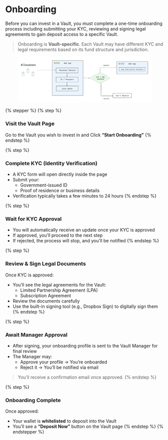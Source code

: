 # Onboarding

Before you can invest in a Vault, you must complete a one-time onboarding process including submitting your KYC, reviewing and signing legal agreements to gain deposit access to a specific Vault.

> Onboarding is **Vault-specific**. Each Vault may have different KYC and legal requirements based on its fund structure and jurisdiction.

<figure><img src="../../../.gitbook/assets/Operator Onboarding.png" alt="" width="563"><figcaption></figcaption></figure>

{% stepper %}
{% step %}
### Visit the Vault Page

Go to the Vault you wish to invest in and Click **“Start Onboarding”**
{% endstep %}

{% step %}
### Complete KYC (Identity Verification)

* A KYC form will open directly inside the page
* Submit your:
  * Government-issued ID
  * Proof of residence or business details
* Verification typically takes a few minutes to 24 hours
{% endstep %}

{% step %}
### Wait for KYC Approval

* You will automatically receive an update once your KYC is approved
* If approved, you’ll proceed to the next step
* If rejected, the process will stop, and you’ll be notified
{% endstep %}

{% step %}
### Review & Sign Legal Documents

Once KYC is approved:

* You’ll see the legal agreements for the Vault:
  * Limited Partnership Agreement (LPA)
  * Subscription Agreement
* Review the documents carefully
* Use the built-in signing tool (e.g., Dropbox Sign) to digitally sign them
{% endstep %}

{% step %}
### **Await Manager Approval**

* After signing, your onboarding profile is sent to the Vault Manager for final review
* The Manager may:
  * Approve your profile → You’re onboarded
  * Reject it → You’ll be notified via email

> You’ll receive a confirmation email once approved.
{% endstep %}

{% step %}
### Onboarding Complete

Once approved:

* Your wallet is **whitelisted** to deposit into the Vault
* You’ll see a **“Deposit Now”** button on the Vault page
{% endstep %}
{% endstepper %}
